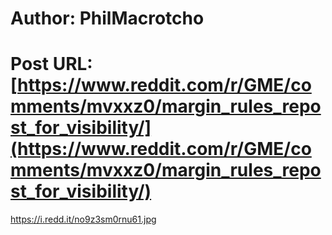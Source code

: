 # Author: PhilMacrotcho
# Post URL: [https://www.reddit.com/r/GME/comments/mvxxz0/margin_rules_repost_for_visibility/](https://www.reddit.com/r/GME/comments/mvxxz0/margin_rules_repost_for_visibility/)


https://i.redd.it/no9z3sm0rnu61.jpg
